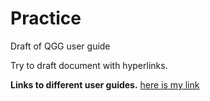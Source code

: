 # Practice
Draft of QGG user guide

Try to draft document with hyperlinks.

**Links to different user guides.**
[here is my link](A_test_hyperlink.html)
